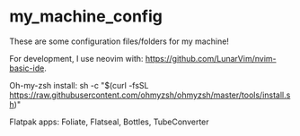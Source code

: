 # my_machine_config
These are some configuration files/folders for my machine!

For development, I use neovim with: https://github.com/LunarVim/nvim-basic-ide.

Oh-my-zsh install: sh -c "$(curl -fsSL https://raw.githubusercontent.com/ohmyzsh/ohmyzsh/master/tools/install.sh)"

Flatpak apps: Foliate, Flatseal, Bottles, TubeConverter

